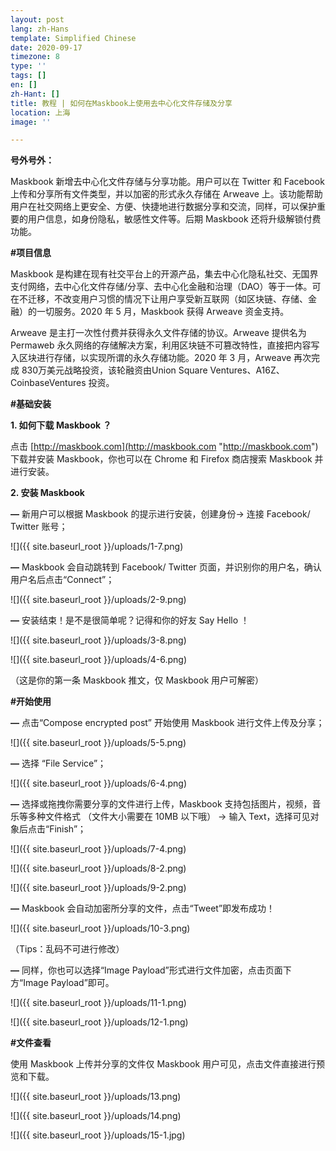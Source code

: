 ```yaml
---
layout: post
lang: zh-Hans
template: Simplified Chinese
date: 2020-09-17
timezone: 8
type: ''
tags: []
en: []
zh-Hant: []
title: 教程 | 如何在Maskbook上使用去中心化文件存储及分享
location: 上海
image: ''

---
```

**号外号外：**

Maskbook 新增去中心化文件存储与分享功能。用户可以在 Twitter 和 Facebook 上传和分享所有文件类型，并以加密的形式永久存储在 Arweave 上。该功能帮助用户在社交网络上更安全、方便、快捷地进行数据分享和交流，同样，可以保护重要的用户信息，如身份隐私，敏感性文件等。后期 Maskbook 还将升级解锁付费功能。

**#项目信息**

Maskbook 是构建在现有社交平台上的开源产品，集去中心化隐私社交、无国界支付网络，去中心化文件存储/分享、去中心化金融和治理（DAO）等于一体。可在不迁移，不改变用户习惯的情况下让用户享受新互联网（如区块链、存储、金融）的一切服务。2020 年 5 月，Maskbook 获得 Arweave 资金支持。

Arweave 是主打一次性付费并获得永久文件存储的协议。Arweave 提供名为 Permaweb 永久网络的存储解决方案，利用区块链不可篡改特性，直接把内容写入区块进行存储，以实现所谓的永久存储功能。2020 年 3 月，Arweave 再次完成 830万美元战略投资，该轮融资由Union Square Ventures、A16Z、CoinbaseVentures 投资。

**#基础安装**

**1. 如何下载 Maskbook ？**

点击 [http://maskbook.com](http://maskbook.com "http://maskbook.com") 下载并安装 Maskbook，你也可以在 Chrome 和 Firefox 商店搜索 Maskbook 并进行安装。

**2. 安装 Maskbook**

**—** 新用户可以根据 Maskbook 的提示进行安装，创建身份-> 连接 Facebook/ Twitter 账号；

![]({{ site.baseurl_root }}/uploads/1-7.png)

**—** Maskbook 会自动跳转到 Facebook/ Twitter 页面，并识别你的用户名，确认用户名后点击“Connect”；

![]({{ site.baseurl_root }}/uploads/2-9.png)

**—** 安装结束！是不是很简单呢？记得和你的好友 Say Hello ！

![]({{ site.baseurl_root }}/uploads/3-8.png)

![]({{ site.baseurl_root }}/uploads/4-6.png)

（这是你的第一条 Maskbook 推文，仅 Maskbook 用户可解密）

**#开始使用**

**—** 点击“Compose encrypted post” 开始使用 Maskbook 进行文件上传及分享；

![]({{ site.baseurl_root }}/uploads/5-5.png)

**—** 选择 “File Service”；

![]({{ site.baseurl_root }}/uploads/6-4.png)

**—** 选择或拖拽你需要分享的文件进行上传，Maskbook 支持包括图片，视频，音乐等多种文件格式 （文件大小需要在 10MB 以下哦） -> 输入 Text，选择可见对象后点击“Finish”；

![]({{ site.baseurl_root }}/uploads/7-4.png)

![]({{ site.baseurl_root }}/uploads/8-2.png)

![]({{ site.baseurl_root }}/uploads/9-2.png)

**—** Maskbook 会自动加密所分享的文件，点击“Tweet”即发布成功！

![]({{ site.baseurl_root }}/uploads/10-3.png)

（Tips：乱码不可进行修改）

**—** 同样，你也可以选择“Image Payload”形式进行文件加密，点击页面下方“Image Payload”即可。

![]({{ site.baseurl_root }}/uploads/11-1.png)

![]({{ site.baseurl_root }}/uploads/12-1.png)

**#文件查看**

使用 Maskbook 上传并分享的文件仅 Maskbook 用户可见，点击文件直接进行预览和下载。

![]({{ site.baseurl_root }}/uploads/13.png)

![]({{ site.baseurl_root }}/uploads/14.png)

![]({{ site.baseurl_root }}/uploads/15-1.jpg)